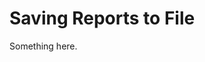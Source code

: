 [title]: # (Saving Reports to File)
[tags]: # (XXX)
[priority]: # (3282)
# Saving Reports to File
Something here.
